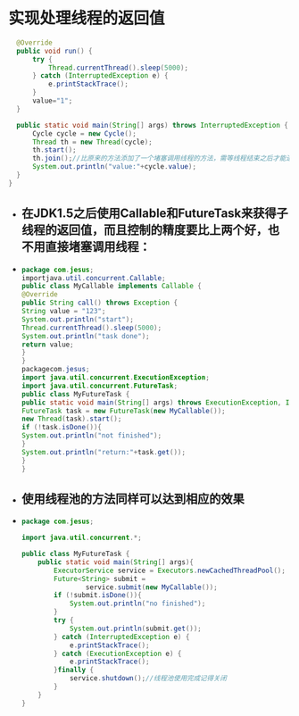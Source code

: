 # 实现处理线程的返回值

```java
  @Override
  public void run() {
      try {
          Thread.currentThread().sleep(5000);
      } catch (InterruptedException e) {
          e.printStackTrace();
      }
      value="1";
  }

  public static void main(String[] args) throws InterruptedException {
      Cycle cycle = new Cycle();
      Thread th = new Thread(cycle);
      th.start();
      th.join();//比原来的方法添加了一个堵塞调用线程的方法，需等线程结束之后才能进行其他的操作
      System.out.println("value:"+cycle.value);
  }
}
```

* ## 在JDK1.5之后使用Callable和FutureTask来获得子线程的返回值，而且控制的精度要比上两个好，也不用直接堵塞调用线程：
* ```java
  package com.jesus;
  importjava.util.concurrent.Callable;
  public class MyCallable implements Callable {
  @Override
  public String call() throws Exception {
  String value = "123";
  System.out.println("start");
  Thread.currentThread().sleep(5000);
  System.out.println("task done");
  return value;
  }
  }
  packagecom.jesus;
  import java.util.concurrent.ExecutionException;
  import java.util.concurrent.FutureTask;
  public class MyFutureTask {
  public static void main(String[] args) throws ExecutionException, InterruptedException {
  FutureTask task = new FutureTask(new MyCallable());
  new Thread(task).start();
  if (!task.isDone()){
  System.out.println("not finished");
  }
  System.out.println("return:"+task.get());
  }
  }
  ```
* ## 使用线程池的方法同样可以达到相应的效果
* ```java
  package com.jesus;

  import java.util.concurrent.*;

  public class MyFutureTask {
      public static void main(String[] args){
          ExecutorService service = Executors.newCachedThreadPool();
          Future<String> submit =
                  service.submit(new MyCallable());
          if (!submit.isDone()){
              System.out.println("no finished");
          }
          try {
              System.out.println(submit.get());
          } catch (InterruptedException e) {
              e.printStackTrace();
          } catch (ExecutionException e) {
              e.printStackTrace();
          }finally {
              service.shutdown();//线程池使用完成记得关闭
          }
      }
  }

  ```



